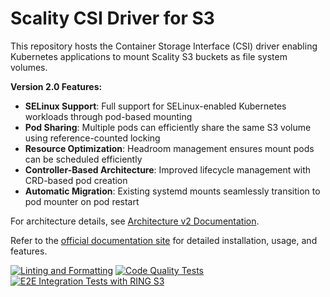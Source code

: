 # Scality CSI Driver for S3

This repository hosts the Container Storage Interface (CSI) driver enabling Kubernetes applications to mount Scality S3 buckets as file system volumes.

**Version 2.0 Features:**

- **SELinux Support**: Full support for SELinux-enabled Kubernetes workloads through pod-based mounting
- **Pod Sharing**: Multiple pods can efficiently share the same S3 volume using reference-counted locking
- **Resource Optimization**: Headroom management ensures mount pods can be scheduled efficiently
- **Controller-Based Architecture**: Improved lifecycle management with CRD-based pod creation
- **Automatic Migration**: Existing systemd mounts seamlessly transition to pod mounter on pod restart

For architecture details, see [Architecture v2 Documentation](docs/ARCHITECTURE_V2.md).

Refer to the [official documentation site](https://scality.github.io/mountpoint-s3-csi-driver/) for detailed installation, usage, and features.

[![Linting and Formatting](https://github.com/scality/mountpoint-s3-csi-driver/actions/workflows/linting-and-formatting.yaml/badge.svg)](https://github.com/scality/mountpoint-s3-csi-driver/actions/workflows/linting-and-formatting.yaml)
[![Code Quality Tests](https://github.com/scality/mountpoint-s3-csi-driver/actions/workflows/code-quality-tests.yaml/badge.svg)](https://github.com/scality/mountpoint-s3-csi-driver/actions/workflows/code-quality-tests.yaml)
[![E2E Integration Tests with RING S3](https://github.com/scality/mountpoint-s3-csi-driver/actions/workflows/e2e-tests.yaml/badge.svg)](https://github.com/scality/mountpoint-s3-csi-driver/actions/workflows/e2e-tests.yaml)
